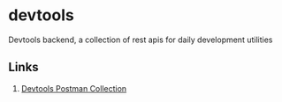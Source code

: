# devtools
Devtools backend, a collection of rest apis for daily development utilities

## Links
1. [Devtools Postman Collection](https://www.postman.com/gold-firefly-616040/workspace/devtools/collection/6337050-d9fc5535-2ce6-499a-bc8d-c16b520ea5f6?action=share&creator=6337050&active-environment=6337050-f23e39d9-0132-47d3-9a71-df4094a7e24e)
